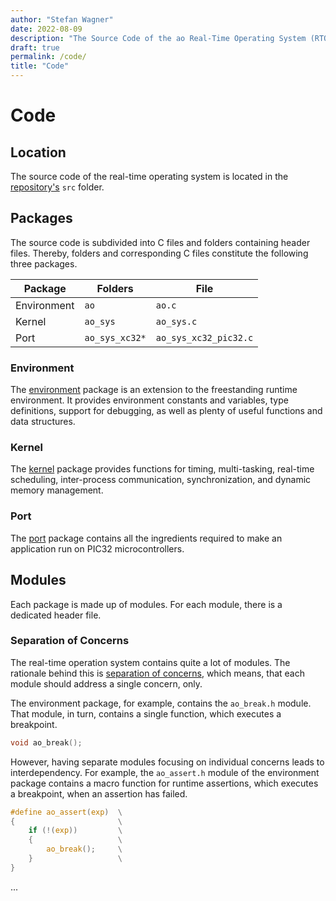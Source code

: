```yaml
---
author: "Stefan Wagner"
date: 2022-08-09
description: "The Source Code of the ao Real-Time Operating System (RTOS)."
draft: true
permalink: /code/
title: "Code"
---
```


# Code

## Location

The source code of the real-time operating system is located in the [repository's](https://github.com/tinko26/ao) `src` folder.

## Packages

The source code is subdivided into C files and folders containing header files. Thereby, folders and corresponding C files constitute the following three packages.

| Package     | Folders        | File                  |
|-------------|----------------|-----------------------|
| Environment | `ao`           | `ao.c`                |
| Kernel      | `ao_sys`       | `ao_sys.c`            |
| Port        | `ao_sys_xc32*` | `ao_sys_xc32_pic32.c` |

### Environment

The [environment](../environment/index.md) package is an extension to the freestanding runtime environment. It provides environment constants and variables, type definitions, support for debugging, as well as plenty of useful functions and data structures.

### Kernel

The [kernel](../kernel/index.md) package provides functions for timing, multi-tasking, real-time scheduling, inter-process communication, synchronization, and dynamic memory management.

### Port

The [port](../port/index.md) package contains all the ingredients required to make an application run on PIC32 microcontrollers.

## Modules

Each package is made up of modules. For each module, there is a dedicated header file.

### Separation of Concerns

The real-time operation system contains quite a lot of modules. The rationale behind this is [separation of concerns](https://en.wikipedia.org/wiki/Separation_of_concerns), which means, that each module should address a single concern, only.

The environment package, for example, contains the `ao_break.h` module. That module, in turn, contains a single function, which executes a breakpoint.

```c
void ao_break();
```

However, having separate modules focusing on individual concerns leads to interdependency. For example, the `ao_assert.h` module of the environment package contains a macro function for runtime assertions, which executes a breakpoint, when an assertion has failed.

```c
#define ao_assert(exp)  \
{                       \
    if (!(exp))         \
    {                   \
        ao_break();     \
    }                   \
}
```

...

